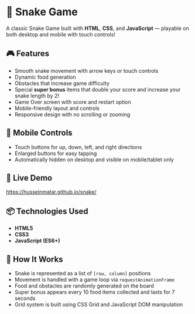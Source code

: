 # 🐍 Snake Game

A classic Snake Game built with **HTML**, **CSS**, and **JavaScript** — playable on both desktop and mobile with touch controls!

## 🎮 Features

- Smooth snake movement with arrow keys or touch controls
- Dynamic food generation
- Obstacles that increase game difficulty
- Special **super bonus** items that double your score and increase your snake length by 2!
- Game Over screen with score and restart option
- Mobile-friendly layout and controls
- Responsive design with no scrolling or zooming

## 📱 Mobile Controls

- Touch buttons for up, down, left, and right directions
- Enlarged buttons for easy tapping
- Automatically hidden on desktop and visible on mobile/tablet only

## 🚀 Live Demo

https://husseinmatar.github.io/snake/


## 📦 Technologies Used

- **HTML5**
- **CSS3**
- **JavaScript (ES6+)**

## 🧠 How It Works

- Snake is represented as a list of `[row, column]` positions
- Movement is handled with a game loop via `requestAnimationFrame`
- Food and obstacles are randomly generated on the board
- Super bonus appears every 10 food items collected and lasts for 7 seconds
- Grid system is built using CSS Grid and JavaScript DOM manipulation
